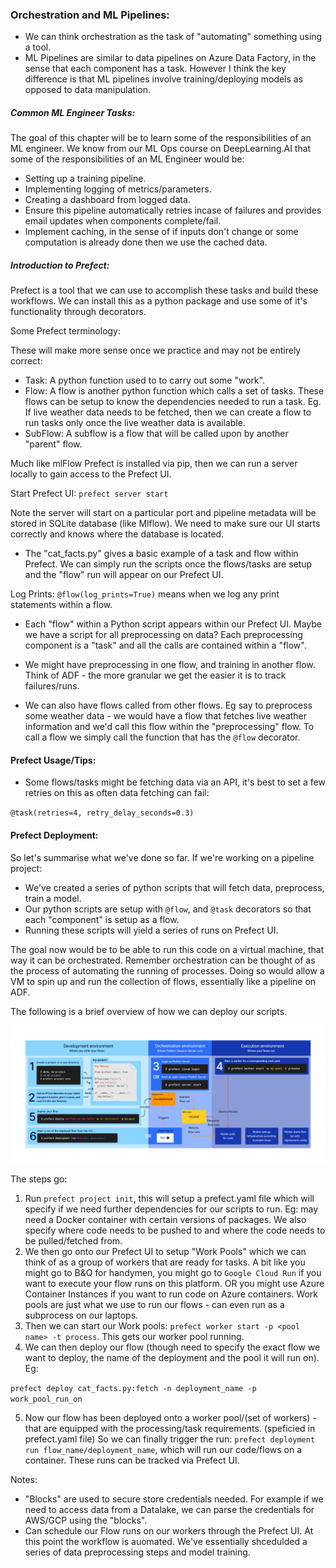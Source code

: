### Orchestration and ML Pipelines:

- We can think orchestration as the task of "automating" something using a tool.
- ML Pipelines are similar to data pipelines on Azure Data Factory, in the sense that each component has a task. However I think the key difference is that ML pipelines involve training/deploying models as opposed to data manipulation. 

##### Common ML Engineer Tasks:

The goal of this chapter will be to learn some of the responsibilities of an ML engineer. We know from our ML Ops course on DeepLearning.AI that some of the responsibilities of an ML Engineer would be:

- Setting up a training pipeline. 
- Implementing logging of metrics/parameters. 
- Creating a dashboard from logged data.
- Ensure this pipeline automatically retries incase of failures and provides email updates when components complete/fail. 
- Implement caching, in the sense of if inputs don't change or some computation is already done then we use the cached data. 

##### Introduction to Prefect:

Prefect is a tool that we can use to accomplish these tasks and build these workflows. We can install this as a python package and use some of it's functionality through decorators. 

Some Prefect terminology:

These will make more sense once we practice and may not be entirely correct:

- Task: A python function used to to carry out some "work". 
- Flow: A flow is another python function which calls a set of tasks. These flows can be setup to know the dependencies needed to run a task. Eg. If live weather data needs to be fetched, then we can create a flow to run tasks only once the live weather data is available. 
- SubFlow: A subflow is a flow that will be called upon by another "parent" flow. 

Much like mlFlow Prefect is installed via pip, then we can run a server locally to gain access to the Prefect UI. 

Start Prefect UI: `prefect server start`

Note the server will start on a particular port and pipeline metadata will be stored in SQLite database (like Mlflow). We need to make sure our UI starts correctly and knows where the database is located. 

- The "cat_facts.py" gives a basic example of a task and flow within Prefect. We can simply run the scripts once the flows/tasks are setup and the "flow" run will appear on our Prefect UI. 

Log Prints: `@flow(log_prints=True)` means when we log any print statements within a flow. 

- Each "flow" within a Python script appears within our Prefect UI. Maybe we have a script for all preprocessing on data? Each preprocessing component is a "task" and all the calls are contained within a "flow". 

- We might have preprocessing in one flow, and training in another flow. Think of ADF - the more granular we get the easier it is to track failures/runs. 

- We can also have flows called from other flows. Eg say to preprocess some weather data - we would have a flow that fetches live weather information and we'd call this flow within the "preprocessing" flow. To call a flow we simply call the function that has the `@flow` decorator.


#### Prefect Usage/Tips:

- Some flows/tasks might be fetching data via an API, it's best to set a few retries on this as often data fetching can fail:

`@task(retries=4, retry_delay_seconds=0.3)`


#### Prefect Deployment:

So let's summarise what we've done so far. If we're working on a pipeline project:

- We've created a series of python scripts that will fetch data, preprocess, train a model. 
- Our python scripts are setup with `@flow`, and `@task` decorators so that each "component" is setup as a flow. 
- Running these scripts will yield a series of runs on Prefect UI. 

The goal now would be to be able to run this code on a virtual machine, that way it can be orchestrated. Remember orchestration can be thought of as the process of automating the running of processes. Doing so would allow a VM to spin up and run the collection of flows, essentially like a pipeline on ADF. 

The following is a brief overview of how we can deploy our scripts. 

![alt text](./images/flow-deployment-end-to-end.png "Prefect Deployment")


The steps go:

1. Run `prefect project init`, this will setup a prefect.yaml file which will specify if we need further dependencies for our scripts to run. Eg: may need a Docker container with certain versions of packages. We also specify where code needs to be pushed to and where the code needs to be pulled/fetched from. 
2. We then go onto our Prefect UI to setup "Work Pools" which we can think of as a group of workers that are ready for tasks. A bit like you might go to B&Q for handymen, you might go to `Google Cloud Run` if you want to execute your flow runs on this platform. OR you might use Azure Container Instances if you want to run code on Azure containers. Work pools are just what we use to run our flows - can even run as a subprocess on our laptops. 
3. Then we can start our Work pools: `prefect worker start -p <pool name> -t process`. This gets our worker pool running. 
4. We can then deploy our flow (though need to specify the exact flow we want to deploy, the name of the deployment and the pool it will run on). Eg:

`prefect deploy cat_facts.py:fetch -n deployment_name -p work_pool_run_on`

5. Now our flow has been deployed onto a worker pool/(set of workers) - that are equipped with the processing/task requirements. (speficied in prefect.yaml file) So we can finally trigger the run: `prefect deployment run flow_name/deployment_name`, which will run our code/flows on a container. These runs can be tracked via Prefect UI. 

Notes:

- "Blocks" are used to secure store credentials needed. For example if we need to access data from a Datalake, we can parse the credentials for AWS/GCP using the "blocks". 
- Can schedule our Flow runs on our workers through the Prefect UI. At this point the workflow is auomated. We've essentially shcedulded a series of data preprocessing steps and model training.  